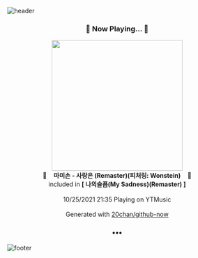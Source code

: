 ![header](https://capsule-render.vercel.app/api?type=wave&height=170&section=header&text=Hi.%20I'm%20SHIFT&fontColor=090707&fontAlignX=45&fontAlignY=65&fontSize=100)

<h3 align="center">🎵 Now Playing... 🎵</h3>
<p align="center">
  <a href="https://music.youtube.com/watch?v=xKRYKEUwS0E">
    <img width="300" src="https://lh3.googleusercontent.com/Bbxb73AoELQF8B5F_7e7w-KoOnuOi7-FogTlrY5f6O4Xd1HIUI3tlDeT3m_OSvxO6EAQhNoetaESojUV9Q">
  </a>
  <br>
  🎵&nbsp&nbsp&nbsp <b>마미손 - 사랑은 (Remaster)(피처링: Wonstein)</b> &nbsp&nbsp&nbsp🎵
  <br>
  included in <b>[ 나의슬픔(My Sadness)(Remaster) ]</b>
  
  <br />
  <br />
  10/25/2021 21:35 Playing on YTMusic
  <br />
  <br />
  Generated with <a href="https://github.com/20chan/github-now">20chan/github-now</a>
</p>

<h3 align="center">•••</h3>

![footer](https://capsule-render.vercel.app/api?type=wave&height=150&section=footer)
